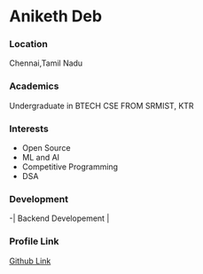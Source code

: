 # Aniketh Deb

### Location
Chennai,Tamil Nadu

### Academics
Undergraduate in BTECH CSE FROM SRMIST, KTR

### Interests
- Open Source
- ML and AI
- Competitive Programming
- DSA

### Development
-| Backend Developement |

### Profile Link
[Github Link](https://github.com/AnikethDeb2004)
